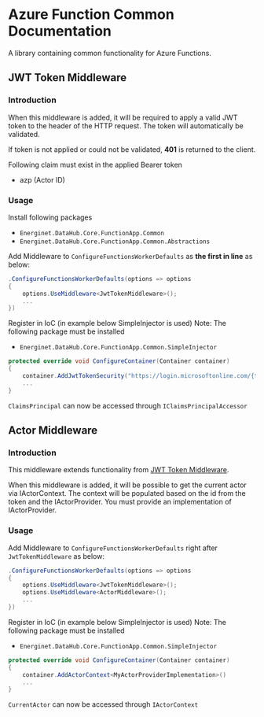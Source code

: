 # Azure Function Common Documentation

A library containing common functionality for Azure Functions.

## JWT Token Middleware

### Introduction

When this middleware is added, it will be required to apply a valid JWT token to the header of the HTTP request. The token will automatically be validated.

If token is not applied or could not be validated, **401** is returned to the client.

Following claim must exist in the applied Bearer token

* azp (Actor ID)

### Usage

Install following packages

* `Energinet.DataHub.Core.FunctionApp.Common`
* `Energinet.DataHub.Core.FunctionApp.Common.Abstractions`
  
Add Middleware to `ConfigureFunctionsWorkerDefaults` as **the first in line** as below:

```c#
.ConfigureFunctionsWorkerDefaults(options => options
{
    options.UseMiddleware<JwtTokenMiddleware>();
    ...
})
```

Register in IoC (in example below SimpleInjector is used)
Note: The following package must be installed
* `Energinet.DataHub.Core.FunctionApp.Common.SimpleInjector`

```c#
protected override void ConfigureContainer(Container container)
{
    container.AddJwtTokenSecurity("https://login.microsoftonline.com/{tenantId}/v2.0/.well-known/openid-configuration", "audience")
    ...
}
```

`ClaimsPrincipal` can now be accessed through `IClaimsPrincipalAccessor`

## Actor Middleware

### Introduction

This middleware extends functionality from [JWT Token Middleware](#jwt-token-middleware).

When this middleware is added, it will be possible to get the current actor via IActorContext. The context will be populated based on the id from the token and the IActorProvider. You must provide an implementation of IActorProvider.

### Usage

Add Middleware to `ConfigureFunctionsWorkerDefaults` right after `JwtTokenMiddleware` as below:

```c#
.ConfigureFunctionsWorkerDefaults(options => options
{
    options.UseMiddleware<JwtTokenMiddleware>();
    options.UseMiddleware<ActorMiddleware>();
    ...
})
```

Register in IoC (in example below SimpleInjector is used)
Note: The following package must be installed
* `Energinet.DataHub.Core.FunctionApp.Common.SimpleInjector`

```c#
protected override void ConfigureContainer(Container container)
{
    container.AddActorContext<MyActorProviderImplementation>()
    ...
}
```

`CurrentActor` can now be accessed through `IActorContext`
